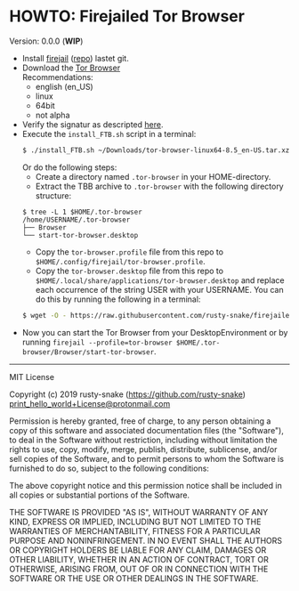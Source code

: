 # HOWTO: Firejailed Tor Browser #

Version: 0.0.0 (**WIP**)

  * Install [firejail](https://firejail.wordpress.com/) ([repo](https://github.com/netblue30/firejail)) lastet git.
  * Download the [Tor Browser](https://www.torproject.org/download/)  
    Recommendations:
    * english (en\_US)
    * linux
    * 64bit
    * not alpha
  * Verify the signatur as descripted [here](https://www.torproject.org/docs/verifying-signatures.html.en).
  * Execute the `install_FTB.sh` script in a terminal:
    ```bash
    $ ./install_FTB.sh ~/Downloads/tor-browser-linux64-8.5_en-US.tar.xz # Note that this must be an absolute path
    ```
    Or do the following steps:
    * Create a directory named `.tor-browser` in your HOME-directory.
    * Extract the TBB archive to `.tor-browser` with the following directory structure:
    ```
    $ tree -L 1 $HOME/.tor-browser
    /home/USERNAME/.tor-browser
    ├── Browser
    └── start-tor-browser.desktop
    ```
    * Copy the `tor-browser.profile` file from this repo to `$HOME/.config/firejail/tor-browser.profile`.
    * Copy the `tor-browser.desktop` file from this repo to `$HOME/.local/share/applications/tor-browser.desktop` and replace each occurrence of the string USER with your USERNAME. You can do this by running the following in a terminal:
    ```sh
    $ wget -O - https://raw.githubusercontent.com/rusty-snake/firejailed-tor-browser/master/tor-browser.desktop | sed "s/USER/$USER/g" > $HOME/.local/share/applications/tor-browser.desktop
    ```
  * Now you can start the Tor Browser from your DesktopEnvironment or by running `firejail --profile=tor-browser $HOME/.tor-browser/Browser/start-tor-browser`.

--------------------

MIT License

Copyright (c) 2019 rusty-snake (https://github.com/rusty-snake) <print_hello_world+License@protonmail.com>

Permission is hereby granted, free of charge, to any person obtaining a copy
of this software and associated documentation files (the "Software"), to deal
in the Software without restriction, including without limitation the rights
to use, copy, modify, merge, publish, distribute, sublicense, and/or sell
copies of the Software, and to permit persons to whom the Software is
furnished to do so, subject to the following conditions:

The above copyright notice and this permission notice shall be included in all
copies or substantial portions of the Software.

THE SOFTWARE IS PROVIDED "AS IS", WITHOUT WARRANTY OF ANY KIND, EXPRESS OR
IMPLIED, INCLUDING BUT NOT LIMITED TO THE WARRANTIES OF MERCHANTABILITY,
FITNESS FOR A PARTICULAR PURPOSE AND NONINFRINGEMENT. IN NO EVENT SHALL THE
AUTHORS OR COPYRIGHT HOLDERS BE LIABLE FOR ANY CLAIM, DAMAGES OR OTHER
LIABILITY, WHETHER IN AN ACTION OF CONTRACT, TORT OR OTHERWISE, ARISING FROM,
OUT OF OR IN CONNECTION WITH THE SOFTWARE OR THE USE OR OTHER DEALINGS IN THE
SOFTWARE.
